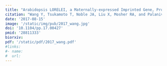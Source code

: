```yaml
---
title: "Arabidopsis LORELEI, a Maternally-expressed Imprinted Gene, Promotes Early Seed Development"
citation: "Wang Y, Tsukamoto T, Noble JA, Liu X, Mosher RA, and Palanivelu R. *Plant Physiology*. 2017."  
date: '2017-08-15'
image: '/static/img/pub/2017_wang.jpg'
doi: '10.1104/pp.17.00427'
pmid: '28811333'
biorxiv:
pdf: '/static/pdf/2017_wang.pdf'
#links:
#- name: 
#  url: 
---
```

